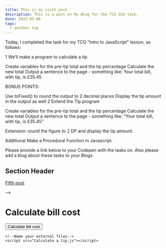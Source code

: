 ```yaml
---
title: This is my sixth post
description: This is a post on My Blog for the TCG SSG task.
date: 2023-05-06
tags:
  - another tag
---
```

Today, I completed the task for my TCG "Intro to JavaScript" lesson, as follows:

1 We’ll make a program to calculate a tip

Create variables for the pre-tip total and the tip percentage
Calculate the new total
Output a sentence to the page - something like:
Your total bill, with tip, is £35.45

BONUS POINTS:

Use toFixed() to round the output to 2 decimal places
Display the tip amount in the output as well
2 Extend the Tip program

Create variables for the pre-tip total and the tip percentage
Calculate the new total
Output a sentence to the page - something like:
“Your total bill, with tip, is £35.45”

Extension: round the figure to 2 DP and display the tip amount.

Additional
Make a Procedural Function in Javascript.

Please provide a link below to your Codepen with the tasks on. Also please add a blog about these tasks to your Blogs.


## Section Header

<a href="/blog/fifthpost/">Fifth post</a>

<!--
HTML:

<!DOCTYPE html>
<html lang="en">
-->
<!-->
<head>
    <meta charset="UTF-8">
    <meta http-equiv="X-UA-Compatible" content="IE=edge">
    <meta name="viewport" content="width=device-width, initial-scale=1.0">
    <title>Javascript</title>

</head>
-->
<body>
    <h1>Calculate bill cost</h1>
    <button type="button" onclick="calculateTotalCost()">Calculate bill cost</button>

    <!--Name your external files-->
    <script src="Calculate a tip.js"></script>
</body>

<!--
</html>
-->

<!-- JAVASCRIPT HERE -->
<script>
function calculateTotalCost() {
        // Calculate a tip

        /* Get required values from user */
        var mealCost = Number(prompt("Enter meal price:"));

        var tipPerc = Number(prompt("Enter the tip percentage:"));

        var tipTotal = Number(tipPerc / 100 * mealCost);
        var totalCost = mealCost + tipTotal;

        totalCost = totalCost.toFixed(2);
        tipTotal = tipTotal.toFixed(2);

        console.log("Your total bill, with tip, is £", totalCost, ".", "\n", "The tip amount is £", tipTotal);

        window.alert("Your total bill, with tip, is £" + totalCost + "." + "\n" + "The tip amount is £" + tipTotal);

        var billMsg = "Your total bill, with tip, is £" + totalCost + ". The tip amount is £" + tipTotal
        document.write(billMsg.replace("£ ","£"));
}
</script>

```
